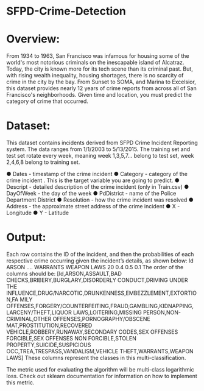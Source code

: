 # SFPD-Crime-Detection

# Overview:

From 1934 to 1963, San Francisco was infamous for housing some of the world's most
notorious criminals on the inescapable island of Alcatraz.
Today, the city is known more for its tech scene than its criminal past. But, with rising
wealth inequality, housing shortages, there is no scarcity of crime in the city by the bay.
From Sunset to SOMA, and Marina to Excelsior, this dataset provides nearly 12 years
of crime reports from across all of San Francisco's neighborhoods. Given time and
location, you must predict the category of crime that occurred.

# Dataset:

This dataset contains incidents derived from SFPD Crime Incident Reporting system.
The data ranges from 1/1/2003 to 5/13/2015. The training set and test set rotate every
week, meaning week 1,3,5,7... belong to test set, week 2,4,6,8 belong to training set.

● Dates​ - timestamp of the crime incident
● Category​ - category of the crime incident . This is the target variable you are
going to predict.
● Descript​ - detailed description of the crime incident (only in Train.csv)
● DayOfWeek​ - the day of the week
● PdDistrict​ - name of the Police Department District
● Resolution​ - how the crime incident was resolved
● Address​ - the approximate street address of the crime incident
● X​ - Longitude
● Y​ - Latitude

# Output:

Each row contains
the ID of the incident, and then the probabilities of each respective crime occurring
given the incident’s details, as shown below:
Id ARSON …. WARRANTS WEAPON
LAWS
20 0.4 0.5 0.1
The order of the columns should be:
[Id,ARSON,ASSAULT,BAD CHECKS,BRIBERY,BURGLARY,DISORDERLY
CONDUCT,DRIVING UNDER THE
INFLUENCE,DRUG/NARCOTIC,DRUNKENNESS,EMBEZZLEMENT,EXTORTION,FA
MILY OFFENSES,FORGERY/COUNTERFEITING,FRAUD,GAMBLING,KIDNAPPING,
LARCENY/THEFT,LIQUOR LAWS,LOITERING,MISSING
PERSON,NON-CRIMINAL,OTHER OFFENSES,PORNOGRAPHY/OBSCENE
MAT,PROSTITUTION,RECOVERED VEHICLE,ROBBERY,RUNAWAY,SECONDARY
CODES,SEX OFFENSES FORCIBLE,SEX OFFENSES NON FORCIBLE,STOLEN
PROPERTY,SUICIDE,SUSPICIOUS OCC,TREA,TRESPASS,VANDALISM,VEHICLE
THEFT,WARRANTS,WEAPON LAWS]
These columns represent the classes in this multi-classification.

The metric used for evaluating the algorithm will be multi-class logarithmic loss.
Check out sklearn documentation for information on how to implement this metric.
